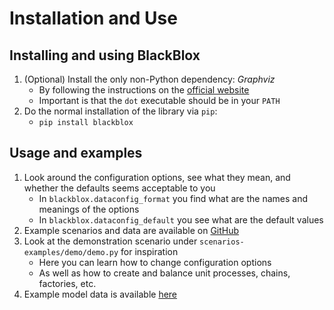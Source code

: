 # Installation and Use

## Installing and using BlackBlox

1. (Optional) Install the only non-Python dependency: *Graphviz*
   + By following the instructions on the [official website](https://graphviz.org/download/)
   + Important is that the `dot` executable should be in your `PATH`
2. Do the normal installation of the library via `pip`:
   + `pip install blackblox`

## Usage and examples

1. Look around the configuration options, see what they mean, and whether the defaults seems acceptable to you
   + In `blackblox.dataconfig_format` you find what are the names and meanings of the options
   + In `blackblox.dataconfig_default` you see what are the default values
2. Example scenarios and data are available on [GitHub](https://github.com/concoctions/BlackBlox)
3. Look at the demonstration scenario under `scenarios-examples/demo/demo.py` for inspiration
   + Here you can learn how to change configuration options
   + As well as how to create and balance unit processes, chains, factories, etc.
4. Example model data is available [here](data.html)